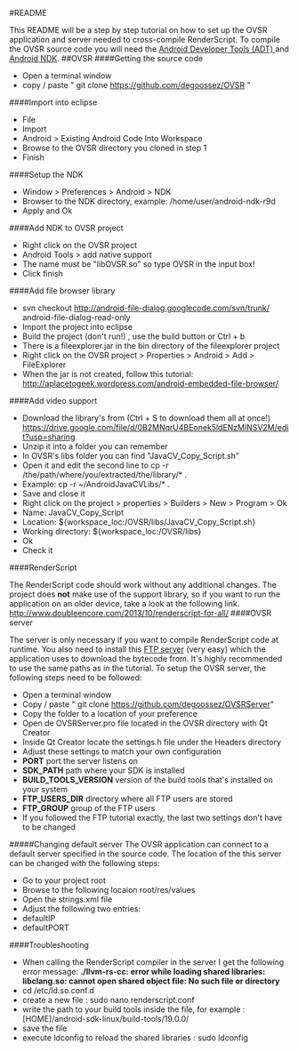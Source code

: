 #README

This README will be a step by step tutorial on how to set up the OVSR application and server needed to cross-compile RenderScript.
To compile the OVSR source code you will need the [Android Developer Tools (ADT) ](https://developer.android.com/sdk/installing/bundle.html) and [Android NDK](https://developer.android.com/tools/sdk/ndk/index.html#Installing).
##OVSR
####Getting the source code
* Open a terminal window
* copy / paste " git clone https://github.com/degoossez/OVSR "

####Import into eclipse
* File 
* Import
* Android > Existing Android Code Into Workspace
* Browse to the OVSR directory you cloned in step 1
* Finish

####Setup the NDK
* Window > Preferences > Android > NDK
* Browser to the NDK directory, example: /home/user/android-ndk-r9d
* Apply and Ok

####Add NDK to OVSR project
* Right click on the OVSR project
* Android Tools > add native support 
* The name must be "libOVSR.so" so type OVSR in the input box!
* Click finish

####Add file browser library
* svn checkout http://android-file-dialog.googlecode.com/svn/trunk/ android-file-dialog-read-only
* Import the project into eclipse
* Build the project (don't run!) , use the build button or Ctrl + b
* There is a fileexplorer.jar in the bin directory of the fileexplorer project
* Right click on the OVSR project > Properties > Android > Add > FileExplorer
* When the jar is not created, follow this tutorial: http://aplacetogeek.wordpress.com/android-embedded-file-browser/

####Add video support
* Download the library's from (Ctrl + S to download them all at once!) https://drive.google.com/file/d/0B2MNqrU4BEonek5ldENzMlNSV2M/edit?usp=sharing  
* Unzip it into a folder you can remember
* In OVSR's libs folder you can find "JavaCV_Copy_Script.sh" 
* Open it and edit the second line to cp -r /the/path/where/you/extracted/the/library/* .
* Example: cp -r ~/AndroidJavaCVLibs/* .
* Save and close it
* Right click on the project > properties > Builders > New > Program > Ok
* Name: JavaCV_Copy_Script
* Location: ${workspace_loc:/OVSR/libs/JavaCV_Copy_Script.sh}
* Working directory: ${workspace_loc:/OVSR/libs}
* Ok
* Check it

####RenderScript

The RenderScript code should work without any additional changes. The project does **not** make use of the support library, so if you want to
run the application on an older device, take a look at the following link. http://www.doubleencore.com/2013/10/renderscript-for-all/
####OVSR server

The server is only necessary if you want to compile RenderScript code at runtime.
You also need to install this [FTP server](https://help.ubuntu.com/community/PureFTP) (very easy) which the application uses to download the bytecode from. It's highly recommended to use the same paths as in the tutorial.
To setup the OVSR server, the following steps need to be followed:
* Open a terminal window
* Copy / paste " git clone https://github.com/degoossez/OVSRServer"
* Copy the folder to a location of your preference
* Open de OVSRServer.pro file located in the OVSR directory with Qt Creator
* Inside Qt Creator locate the settings.h file under the Headers directory
* Adjust these settings to match your own configuration
 * **PORT** port the server listens on 
 * **SDK_PATH** path where your SDK is installed
 * **BUILD_TOOLS_VERSION** version of the build tools that's installed on your system
 * **FTP_USERS_DIR** directory where all FTP users are stored
 * **FTP_GROUP** group of the FTP users
* If you followed the FTP tutorial exactly, the last two settings don't have to be changed 

#####Changing default server
The OVSR application can connect to a default server specified in the source code. The location of the this server can be changed
with the following steps:
 * Go to your project root
 * Browse to the following locaion root/res/values
 * Open the strings.xml file
 * Adjust the following two entries:
  * defaultIP
  * defaultPORT

####Troubleshooting
* When calling the RenderScript compiler in the server I get the following error message: **./llvm-rs-cc: error while loading shared libraries: libclang.so: cannot open shared object file: No such file or directory**
 * cd /etc/ld.so.conf.d
 * create a new file : sudo nano renderscript.conf
 * write the path to your build tools inside the file, for example : [HOME]/android-sdk-linux/build-tools/19.0.0/
 * save the file 
 * execute ldconfig to reload the shared libraries : sudo ldconfig

